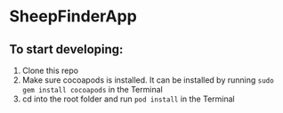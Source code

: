 # SheepFinderApp


## To start developing:

1. Clone this repo
3. Make sure cocoapods is installed. It can be installed by running ```sudo gem install cocoapods``` in the Terminal
2. cd into the root folder and run ```pod install``` in the Terminal
